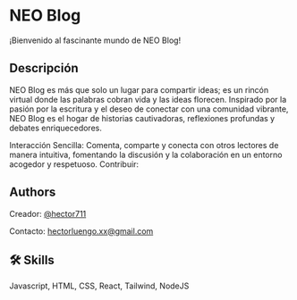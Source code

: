
# NEO Blog


¡Bienvenido al fascinante mundo de NEO Blog!






## Descripción

NEO Blog es más que solo un lugar para compartir ideas; es un rincón virtual donde las palabras cobran vida y las ideas florecen. Inspirado por la pasión por la escritura y el deseo de conectar con una comunidad vibrante, NEO Blog es el hogar de historias cautivadoras, reflexiones profundas y debates enriquecedores.

Interacción Sencilla: Comenta, comparte y conecta con otros lectores de manera intuitiva, fomentando la discusión y la colaboración en un entorno acogedor y respetuoso.
Contribuir:

## Authors

Creador: [@hector711](https://www.github.com/hector711)

Contacto: hectorluengo.xx@gmail.com

## 🛠 Skills
Javascript, HTML, CSS, React, Tailwind, NodeJS
